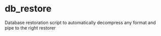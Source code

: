 db_restore
==========

Database restoration script to automatically decompress any format and pipe to the right restorer
